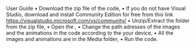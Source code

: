 User Guide
•	Download the zip file of the code,
•	If you do not have Visual Studio, download and install Community Edition for free from this link https://visualstudio.microsoft.com/vs/community/
•	Unzip/Extract the folder from the zip file,
•	Open the  ,
•	Change the path adresses of the images and the animations in the code according to the your device,
•	All the images and animations are in the Media folder,
•	Run the code.
